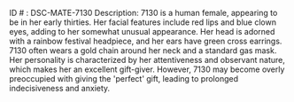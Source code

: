 ID # : DSC-MATE-7130
Description: 7130 is a human female, appearing to be in her early thirties. Her facial features include red lips and blue clown eyes, adding to her somewhat unusual appearance. Her head is adorned with a rainbow festival headpiece, and her ears have green cross earrings. 7130 often wears a gold chain around her neck and a standard gas mask. Her personality is characterized by her attentiveness and observant nature, which makes her an excellent gift-giver. However, 7130 may become overly preoccupied with giving the 'perfect' gift, leading to prolonged indecisiveness and anxiety.